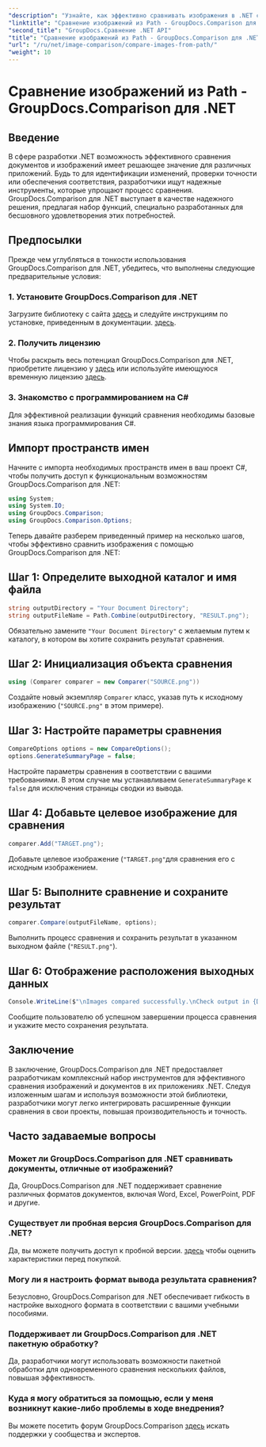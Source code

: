 ```yaml
---
"description": "Узнайте, как эффективно сравнивать изображения в .NET с помощью библиотеки GroupDocs.Comparison. Следуйте пошаговому руководству для бесшовной интеграции."
"linktitle": "Сравнение изображений из Path - GroupDocs.Comparison для .NET"
"second_title": "GroupDocs.Сравнение .NET API"
"title": "Сравнение изображений из Path - GroupDocs.Comparison для .NET"
"url": "/ru/net/image-comparison/compare-images-from-path/"
"weight": 10
---
```


# Сравнение изображений из Path - GroupDocs.Comparison для .NET

## Введение
В сфере разработки .NET возможность эффективного сравнения документов и изображений имеет решающее значение для различных приложений. Будь то для идентификации изменений, проверки точности или обеспечения соответствия, разработчики ищут надежные инструменты, которые упрощают процесс сравнения. GroupDocs.Comparison для .NET выступает в качестве надежного решения, предлагая набор функций, специально разработанных для бесшовного удовлетворения этих потребностей.
## Предпосылки
Прежде чем углубляться в тонкости использования GroupDocs.Comparison для .NET, убедитесь, что выполнены следующие предварительные условия:
### 1. Установите GroupDocs.Comparison для .NET
Загрузите библиотеку с сайта [здесь](https://releases.groupdocs.com/comparison/net/) и следуйте инструкциям по установке, приведенным в документации. [здесь](https://tutorials.groupdocs.com/comparison/net/).
### 2. Получить лицензию
Чтобы раскрыть весь потенциал GroupDocs.Comparison для .NET, приобретите лицензию у [здесь](https://purchase.groupdocs.com/buy) или используйте имеющуюся временную лицензию [здесь](https://purchase.groupdocs.com/temporary-license/).
### 3. Знакомство с программированием на C#
Для эффективной реализации функций сравнения необходимы базовые знания языка программирования C#.

## Импорт пространств имен
Начните с импорта необходимых пространств имен в ваш проект C#, чтобы получить доступ к функциональным возможностям GroupDocs.Comparison для .NET:
```csharp
using System;
using System.IO;
using GroupDocs.Comparison;
using GroupDocs.Comparison.Options;
```

Теперь давайте разберем приведенный пример на несколько шагов, чтобы эффективно сравнить изображения с помощью GroupDocs.Comparison для .NET:
## Шаг 1: Определите выходной каталог и имя файла
```csharp
string outputDirectory = "Your Document Directory";
string outputFileName = Path.Combine(outputDirectory, "RESULT.png");
```
Обязательно замените `"Your Document Directory"` с желаемым путем к каталогу, в котором вы хотите сохранить результат сравнения.
## Шаг 2: Инициализация объекта сравнения
```csharp
using (Comparer comparer = new Comparer("SOURCE.png"))
```
Создайте новый экземпляр `Comparer` класс, указав путь к исходному изображению (`"SOURCE.png"` в этом примере).
## Шаг 3: Настройте параметры сравнения
```csharp
CompareOptions options = new CompareOptions();
options.GenerateSummaryPage = false;
```
Настройте параметры сравнения в соответствии с вашими требованиями. В этом случае мы устанавливаем `GenerateSummaryPage` к `false` для исключения страницы сводки из вывода.
## Шаг 4: Добавьте целевое изображение для сравнения
```csharp
comparer.Add("TARGET.png");
```
Добавьте целевое изображение (`"TARGET.png"`для сравнения его с исходным изображением.
## Шаг 5: Выполните сравнение и сохраните результат
```csharp
comparer.Compare(outputFileName, options);
```
Выполнить процесс сравнения и сохранить результат в указанном выходном файле (`"RESULT.png"`).
## Шаг 6: Отображение расположения выходных данных
```csharp
Console.WriteLine($"\nImages compared successfully.\nCheck output in {Directory.GetCurrentDirectory()}.");
```
Сообщите пользователю об успешном завершении процесса сравнения и укажите место сохранения результата.

## Заключение
В заключение, GroupDocs.Comparison для .NET предоставляет разработчикам комплексный набор инструментов для эффективного сравнения изображений и документов в их приложениях .NET. Следуя изложенным шагам и используя возможности этой библиотеки, разработчики могут легко интегрировать расширенные функции сравнения в свои проекты, повышая производительность и точность.
## Часто задаваемые вопросы
### Может ли GroupDocs.Comparison для .NET сравнивать документы, отличные от изображений?
Да, GroupDocs.Comparison для .NET поддерживает сравнение различных форматов документов, включая Word, Excel, PowerPoint, PDF и другие.
### Существует ли пробная версия GroupDocs.Comparison для .NET?
Да, вы можете получить доступ к пробной версии. [здесь](https://releases.groupdocs.com/) чтобы оценить характеристики перед покупкой.
### Могу ли я настроить формат вывода результата сравнения?
Безусловно, GroupDocs.Comparison для .NET обеспечивает гибкость в настройке выходного формата в соответствии с вашими учебными пособиями.
### Поддерживает ли GroupDocs.Comparison для .NET пакетную обработку?
Да, разработчики могут использовать возможности пакетной обработки для одновременного сравнения нескольких файлов, повышая эффективность.
### Куда я могу обратиться за помощью, если у меня возникнут какие-либо проблемы в ходе внедрения?
Вы можете посетить форум GroupDocs.Comparison [здесь](https://forum.groupdocs.com/c/comparison/12) искать поддержки у сообщества и экспертов.